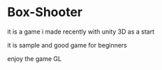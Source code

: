 # Box-Shooter
it is a game i made recently with unity 3D as a start 

it is sample and good game for beginners 

enjoy the game 
GL 
